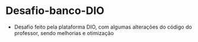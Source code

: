 # Desafio-banco-DIO
- Desafio feito pela plataforma DIO, com algumas alterações do código do professor, sendo melhorias e otimização
